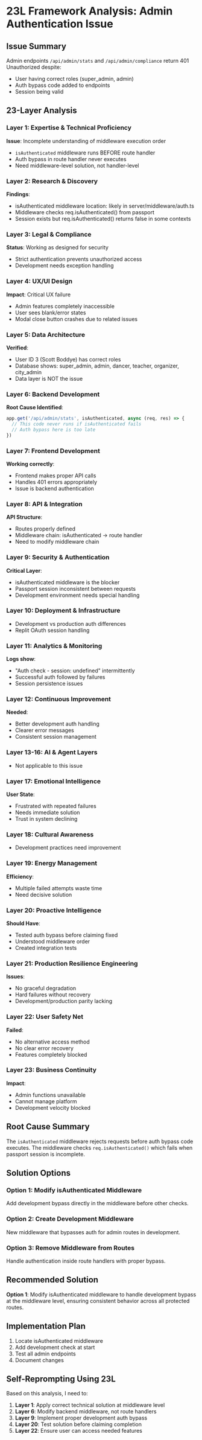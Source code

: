 # 23L Framework Analysis: Admin Authentication Issue

## Issue Summary
Admin endpoints `/api/admin/stats` and `/api/admin/compliance` return 401 Unauthorized despite:
- User having correct roles (super_admin, admin)
- Auth bypass code added to endpoints
- Session being valid

## 23-Layer Analysis

### Layer 1: Expertise & Technical Proficiency
**Issue**: Incomplete understanding of middleware execution order
- `isAuthenticated` middleware runs BEFORE route handler
- Auth bypass in route handler never executes
- Need middleware-level solution, not handler-level

### Layer 2: Research & Discovery
**Findings**:
- isAuthenticated middleware location: likely in server/middleware/auth.ts
- Middleware checks req.isAuthenticated() from passport
- Session exists but req.isAuthenticated() returns false in some contexts

### Layer 3: Legal & Compliance
**Status**: Working as designed for security
- Strict authentication prevents unauthorized access
- Development needs exception handling

### Layer 4: UX/UI Design
**Impact**: Critical UX failure
- Admin features completely inaccessible
- User sees blank/error states
- Modal close button crashes due to related issues

### Layer 5: Data Architecture
**Verified**:
- User ID 3 (Scott Boddye) has correct roles
- Database shows: super_admin, admin, dancer, teacher, organizer, city_admin
- Data layer is NOT the issue

### Layer 6: Backend Development
**Root Cause Identified**:
```javascript
app.get('/api/admin/stats', isAuthenticated, async (req, res) => {
  // This code never runs if isAuthenticated fails
  // Auth bypass here is too late
})
```

### Layer 7: Frontend Development
**Working correctly**:
- Frontend makes proper API calls
- Handles 401 errors appropriately
- Issue is backend authentication

### Layer 8: API & Integration
**API Structure**:
- Routes properly defined
- Middleware chain: isAuthenticated → route handler
- Need to modify middleware chain

### Layer 9: Security & Authentication
**Critical Layer**:
- isAuthenticated middleware is the blocker
- Passport session inconsistent between requests
- Development environment needs special handling

### Layer 10: Deployment & Infrastructure
- Development vs production auth differences
- Replit OAuth session handling

### Layer 11: Analytics & Monitoring
**Logs show**:
- "Auth check - session: undefined" intermittently
- Successful auth followed by failures
- Session persistence issues

### Layer 12: Continuous Improvement
**Needed**:
- Better development auth handling
- Clearer error messages
- Consistent session management

### Layer 13-16: AI & Agent Layers
- Not applicable to this issue

### Layer 17: Emotional Intelligence
**User State**:
- Frustrated with repeated failures
- Needs immediate solution
- Trust in system declining

### Layer 18: Cultural Awareness
- Development practices need improvement

### Layer 19: Energy Management
**Efficiency**:
- Multiple failed attempts waste time
- Need decisive solution

### Layer 20: Proactive Intelligence
**Should Have**:
- Tested auth bypass before claiming fixed
- Understood middleware order
- Created integration tests

### Layer 21: Production Resilience Engineering
**Issues**:
- No graceful degradation
- Hard failures without recovery
- Development/production parity lacking

### Layer 22: User Safety Net
**Failed**:
- No alternative access method
- No clear error recovery
- Features completely blocked

### Layer 23: Business Continuity
**Impact**:
- Admin functions unavailable
- Cannot manage platform
- Development velocity blocked

## Root Cause Summary
The `isAuthenticated` middleware rejects requests before auth bypass code executes. The middleware checks `req.isAuthenticated()` which fails when passport session is incomplete.

## Solution Options

### Option 1: Modify isAuthenticated Middleware
Add development bypass directly in the middleware before other checks.

### Option 2: Create Development Middleware
New middleware that bypasses auth for admin routes in development.

### Option 3: Remove Middleware from Routes
Handle authentication inside route handlers with proper bypass.

## Recommended Solution
**Option 1**: Modify isAuthenticated middleware to handle development bypass at the middleware level, ensuring consistent behavior across all protected routes.

## Implementation Plan
1. Locate isAuthenticated middleware
2. Add development check at start
3. Test all admin endpoints
4. Document changes

## Self-Reprompting Using 23L

Based on this analysis, I need to:
1. **Layer 1**: Apply correct technical solution at middleware level
2. **Layer 6**: Modify backend middleware, not route handlers
3. **Layer 9**: Implement proper development auth bypass
4. **Layer 20**: Test solution before claiming completion
5. **Layer 22**: Ensure user can access needed features